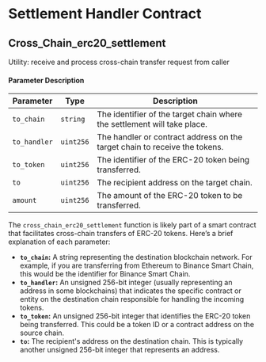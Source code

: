 # Settlement Handler Contract

## Cross\_Chain\_erc20\_settlement

Utility: receive and process cross-chain transfer request from caller

#### Parameter Description

| Parameter    | Type      | Description                                                                |
| ------------ | --------- | -------------------------------------------------------------------------- |
| `to_chain`   | `string`  | The identifier of the target chain where the settlement will take place.   |
| `to_handler` | `uint256` | The handler or contract address on the target chain to receive the tokens. |
| `to_token`   | `uint256` | The identifier of the ERC-20 token being transferred.                      |
| `to`         | `uint256` | The recipient address on the target chain.                                 |
| `amount`     | `uint256` | The amount of the ERC-20 token to be transferred.                          |

The `cross_chain_erc20_settlement` function is likely part of a smart contract that facilitates cross-chain transfers of ERC-20 tokens. Here’s a brief explanation of each parameter:

* **`to_chain`:** A string representing the destination blockchain network. For example, if you are transferring from Ethereum to Binance Smart Chain, this would be the identifier for Binance Smart Chain.
* **`to_handler`:** An unsigned 256-bit integer (usually representing an address in some blockchains) that indicates the specific contract or entity on the destination chain responsible for handling the incoming tokens.
* **`to_token`:** An unsigned 256-bit integer that identifies the ERC-20 token being transferred. This could be a token ID or a contract address on the source chain.
* **`to`:** The recipient's address on the destination chain. This is typically another unsigned 256-bit integer that represents an address.
